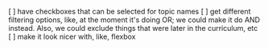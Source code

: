 [ ] have checkboxes that can be selected for topic names
[ ] get different filtering options, like, at the moment it's doing OR; we could make it do AND instead. Also, we could exclude things that were later in the curriculum, etc
[ ] make it look nicer with, like, flexbox